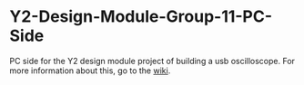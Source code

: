 # Y2-Design-Module-Group-11-PC-Side
PC side for the Y2 design module project of building a usb oscilloscope. For more information about this, go to the [wiki](https://github.com/zadokstorkey/Y2-Design-Module-Group-11-PC-Side/wiki).
